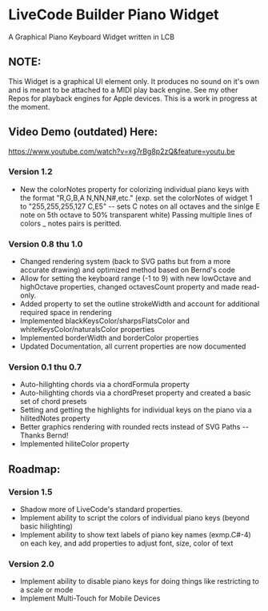 # LiveCode Builder Piano Widget
A Graphical Piano Keyboard Widget written in LCB

## NOTE:

This Widget is a graphical UI element only. It produces no sound on it's own and is meant to be attached to a MIDI play back engine.
See my other Repos for playback engines for Apple devices. This is a work in progress at the moment.

## Video Demo (outdated) Here:
https://www.youtube.com/watch?v=xg7rBg8p2zQ&feature=youtu.be

### Version 1.2
- New the colorNotes property for colorizing individual piano keys with the format "R,G,B,A N,NN,N#,etc." 
(exp. set the colorNotes of widget 1 to "255,255,255,127 C,E5" -- sets C notes on all octaves and the sinlge E note on 5th octave to 50% transparent white)
Passing multiple lines of colors _ notes pairs is peritted.

### Version 0.8 thu 1.0
- Changed rendering system (back to SVG paths but from a more accurate drawing) and optimized method based on Bernd's code
- Allow for setting the keyboard range (-1 to 9) with new lowOctave and highOctave properties, changed octavesCount property and made read-only.
- Added property to set the outline strokeWidth and account for additional required space in rendering
- Implemented blackKeysColor/sharpsFlatsColor and whiteKeysColor/naturalsColor properties
- Implemented borderWidth and borderColor properties
- Updated Documentation, all current properties are now documented

### Version 0.1 thu 0.7
- Auto-hilighting chords via a chordFormula property
- Auto-hilighting chords via a chordPreset property and created a basic set of chord presets
- Setting and getting the highlights for individual keys on the piano via a hilitedNotes property
- Better graphics rendering with rounded rects instead of SVG Paths -- Thanks Bernd!
- Implemented hiliteColor property

## Roadmap:

### Version 1.5
- Shadow more of LiveCode's standard properties.
- Implement ability to script the colors of individual piano keys (beyond basic hilighting)
- Implement ability to show text labels of piano key names (exmp.C#-4) on each key, and add properties to adjust font, size, color of text

### Version 2.0
- Implement ability to disable piano keys for doing things like restricting to a scale or mode
- Implement Multi-Touch for Mobile Devices
